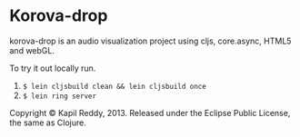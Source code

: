 # Korova-drop

korova-drop is an audio visualization project using cljs, core.async, HTML5 and webGL.

To try it out locally run.

1. `$ lein cljsbuild clean && lein cljsbuild once`
2. `$ lein ring server`

Copyright © Kapil Reddy, 2013. Released under the Eclipse Public License, the same as Clojure.
